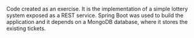 Code created as an exercise. It is the implementation of a simple lottery system exposed as a REST service.
Spring Boot was used to build the application and it depends on a MongoDB database, where it stores the existing tickets.